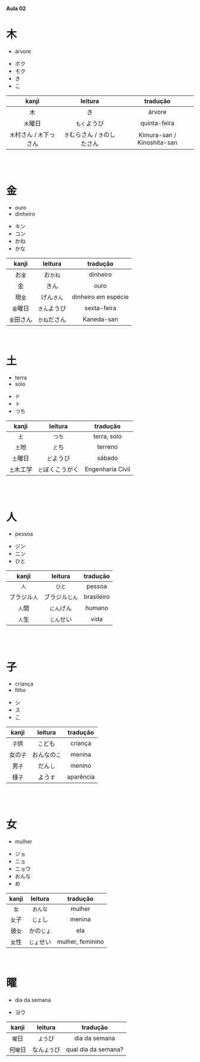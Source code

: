 #### Aula 02


# 木

- árvore

<ul><li>ボク</li><li>モク</li><li>き</li><li>こ</li></ul>

| kanji | leitura | tradução |
|:---:|:---:|:---:|
| 木 | き | árvore |
| ```木```曜日 | ```もく```ようび | quinta-feira |
| ```木```村さん / ```木```下っさん | ```き```むらさん / ```き```のしたさん | Kimura-san / Kinoshita-san |

<br><br>


# 金

<ul><li>ouro</li><li>dinheiro</li></ul>

<ul><li>キン</li><li>コン</li><li>かね</li><li>かな</li></ul>

| kanji | leitura | tradução |
|:---:|:---:|:---:|
| お```金``` | お```かね``` | dinheiro |
| 金 | きん | ouro |
| 現```金``` | げん```きん``` | dinheiro em espécie |
| ```金```曜日 | ```きん```ようび | sexta-feira |
| ```金```田さん | ```かね```ださん | Kaneda-san |

<br>


# 土

<ul><li>terra</li><li>solo</li></ul>

<ul><li>ド</li><li>ト</li><li>つち</li></ul>

| kanji | leitura | tradução |
|:---:|:---:|:---:|
| ```土``` | ```つち``` | terra, solo |
| ```土```地 | ```と```ち | terreno |
| ```土```曜日 | ```ど```ようび | sábado |
| ```土```木工学 | ```ど```ぼくこうがく | Engenharia Civil |

<br><br>


# 人

- pessoa

<ul><li>ジン</li><li>ニン</li><li>ひと</li></ul>

| kanji | leitura | tradução |
|:---:|:---:|:---:|
| ```人``` | ```ひと``` | pessoa |
| ブラジル```人``` | ブラジル```じん``` | brasileiro |
| ```人```間 | ```にん```げん | humano |
| ```人```生 | ```じん```せい | vida |

<br><br>


# 子

<ul><li>criança</li><li>filho</li></ul>

<ul><li>シ</li><li>ス</li><li>こ</li></ul>

| kanji | leitura | tradução |
|:---:|:---:|:---:|
| ```子```供 | ```こ```ども | criança |
| 女の```子``` | おんなの```こ``` | menina |
| 男```子``` | だん```し``` | menino |
| 様```子``` | よう```す``` | aparência |

<br><br>


# 女

- mulher

<ul><li>ジョ</li><li>ニョ</li><li>ニョウ</li><li>おんな</li><li>め</li></ul>

| kanji | leitura | tradução |
|:---:|:---:|:---:|
| ```女``` | ```おんな``` | mulher |
| ```女```子 | ```じょ```し | menina |
| 彼```女``` | かの```じょ``` | ela |
| ```女```性 | ```じょ```せい | mulher, feminino |

<br>


# 曜
- dia da semana

- ヨウ

| kanji | leitura | tradução |
|:---:|:---:|:---:|
| ```曜```日 | ```よう```び | dia da semana |
| 何```曜```日 | なん```よう```び | qual dia da semana? |